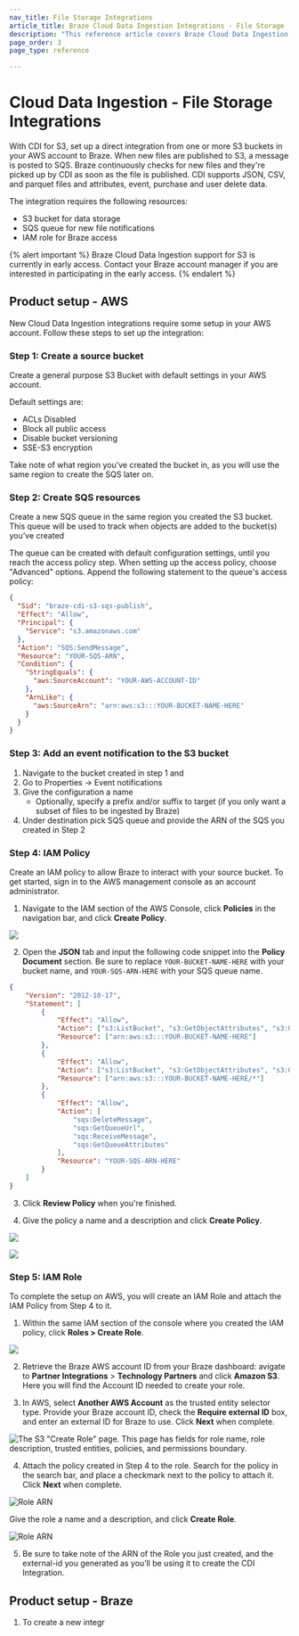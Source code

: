 ```yaml
---
nav_title: File Storage Integrations
article_title: Braze Cloud Data Ingestion Integrations - File Storage
description: "This reference article covers Braze Cloud Data Ingestion and how to sync relevant data with your Snowflake, Redshift, BigQuery, and Databricks integration."
page_order: 3
page_type: reference

---
```


# Cloud Data Ingestion - File Storage Integrations

With CDI for S3, set up a direct integration from one or more S3 buckets in your AWS account to Braze. When new files are published to S3, a message is posted to SQS. Braze continuously checks for new files and they're picked up by CDI as soon as the file is published.  CDI supports JSON, CSV, and parquet files and attributes, event, purchase and user delete data.


The integration requires the following resources:
 - S3 bucket for data storage 
 - SQS queue for new file notifications 
 - IAM role for Braze access  

{% alert important %}
Braze Cloud Data Ingestion support for S3 is currently in early access. Contact your Braze account manager if you are interested in participating in the early access. {% endalert %}


## Product setup - AWS

New Cloud Data Ingestion integrations require some setup in your AWS account. Follow these steps to set up the integration:


### Step 1: Create a source bucket
Create a general purpose S3 Bucket with default settings in your AWS account. 

Default settings are:
  - ACLs Disabled
  - Block all public access
  - Disable bucket versioning
  - SSE-S3 encryption

Take note of what region you’ve created the bucket in, as you will use the same region to create the SQS later on.


### Step 2: Create SQS resources
Create a new SQS queue in the same region you created the S3 bucket.  This queue will be used to track when objects are added to the bucket(s) you’ve created

The queue can be created with default configuration settings, until you reach the access policy step. When setting up the access policy, choose "Advanced" options. Append the following statement to the queue's access policy: 
``` json 
{
  "Sid": "braze-cdi-s3-sqs-publish",
  "Effect": "Allow",
  "Principal": {
    "Service": "s3.amazonaws.com"
  },
  "Action": "SQS:SendMessage",
  "Resource": "YOUR-SQS-ARN",
  "Condition": {
    "StringEquals": {
      "aws:SourceAccount": "YOUR-AWS-ACCOUNT-ID"
    },
    "ArnLike": {
      "aws:SourceArn": "arn:aws:s3:::YOUR-BUCKET-NAME-HERE"
    }
  }
} 
```

### Step 3: Add an event notification to the S3 bucket
1. Navigate to the bucket created in step 1 and 
2. Go to Properties -> Event notifications 
3. Give the configuration a name 
    - Optionally, specify a prefix and/or suffix to target (if you only want a subset of files to be ingested by Braze)
4. Under destination pick SQS queue and provide the ARN of the SQS you created in Step 2

### Step 4: IAM Policy
Create an IAM policy to allow Braze to interact with your source bucket. To get started, sign in to the AWS management console as an account administrator. 

1. Navigate to the IAM section of the AWS Console, click **Policies** in the navigation bar, and click **Create Policy**.

![]({{site.baseurl}}/assets/img/create_policy_1_list.png)

2. Open the **JSON** tab and input the following code snippet into the **Policy Document** section. Be sure to replace `YOUR-BUCKET-NAME-HERE` with your bucket name, and `YOUR-SQS-ARN-HERE` with your SQS queue name. 
```json
{
    "Version": "2012-10-17",
    "Statement": [
        {
            "Effect": "Allow",
            "Action": ["s3:ListBucket", "s3:GetObjectAttributes", "s3:GetObject"],
            "Resource": ["arn:aws:s3:::YOUR-BUCKET-NAME-HERE"]
        },
        {
            "Effect": "Allow",
            "Action": ["s3:ListBucket", "s3:GetObjectAttributes", "s3:GetObject"],
            "Resource": ["arn:aws:s3:::YOUR-BUCKET-NAME-HERE/*"]
        },
        {
            "Effect": "Allow",
            "Action": [
                "sqs:DeleteMessage",
                "sqs:GetQueueUrl",
                "sqs:ReceiveMessage",
                "sqs:GetQueueAttributes"
            ],
            "Resource": "YOUR-SQS-ARN-HERE"
        }
    ]
}

```
3. Click **Review Policy** when you're finished.

4. Give the policy a name and a description and click **Create Policy**.

![]({{site.baseurl}}/assets/img/create_policy_3_name.png)

![]({{site.baseurl}}/assets/img/create_policy_4_created.png)

### Step 5: IAM Role
To complete the setup on AWS, you will create an IAM Role and attach the IAM Policy from Step 4 to it. 

1. Within the same IAM section of the console where you created the IAM policy, click **Roles > Create Role**.

![]({{site.baseurl}}/assets/img/create_role_1_list.png)

2. Retrieve the Braze AWS account ID from your Braze dashboard: avigate to **Partner Integrations** > **Technology Partners** and click **Amazon S3**. Here you will find the Account ID needed to create your role.

3. In AWS, select **Another AWS Account** as the trusted entity selector type. Provide your Braze account ID, check the **Require external ID** box, and enter an external ID for Braze to use. Click **Next** when complete.

![The S3 "Create Role" page. This page has fields for role name, role description, trusted entities, policies, and permissions boundary.]({{site.baseurl}}/assets/img/create_role_2_another.png)

4. Attach the policy created in Step 4 to the role. Search for the policy in the search bar, and place a checkmark next to the policy to attach it. Click **Next** when complete.

![Role ARN]({{site.baseurl}}/assets/img/create_role_3_attach.png)

Give the role a name and a description, and click **Create Role**.

![Role ARN]({{site.baseurl}}/assets/img/create_role_4_name.png)


5. Be sure to take note of the ARN of the Role you just created, and the external-id you generated as you’ll be using it to create the CDI Integration.


## Product setup - Braze 

1. To create a new integr
